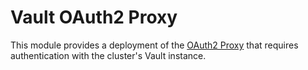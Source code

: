 # Vault OAuth2 Proxy 

This module provides a deployment of the [OAuth2 Proxy](https://github.com/oauth2-proxy/oauth2-proxy)
that requires authentication with the cluster's Vault instance.
